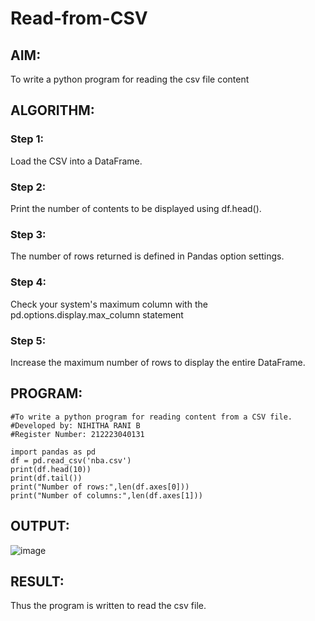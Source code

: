 # Read-from-CSV

## AIM:
To write a python program for reading the csv file content
## ALGORITHM:
### Step 1:
Load the CSV into a DataFrame.
### Step 2:
Print the number of contents to be displayed using df.head().
### Step 3:
The number of rows returned is defined in Pandas option settings.
### Step 4:
Check your system's maximum column with the pd.options.display.max_column statement
### Step 5:
Increase the maximum number of rows to display the entire DataFrame.

## PROGRAM:
```
#To write a python program for reading content from a CSV file.
#Developed by: NIHITHA RANI B
#Register Number: 212223040131

import pandas as pd
df = pd.read_csv('nba.csv')
print(df.head(10))
print(df.tail())
print("Number of rows:",len(df.axes[0]))
print("Number of columns:",len(df.axes[1]))
```
## OUTPUT:

![image](https://github.com/RahiniAchudhan/Read-from-CSV/assets/145742838/7363f94f-8d00-43cf-bbd9-a9badd2a2429)


## RESULT:
Thus the program is written to read the csv file.
